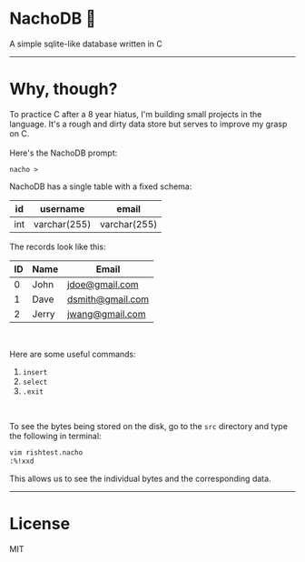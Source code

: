 # NachoDB 🧀
A simple sqlite-like database written in C

---

# Why, though?

To practice C after a 8 year hiatus, I'm building small projects in the language. It's a rough and dirty data store but serves to improve my grasp on C. 
<br />
<br />
Here's the NachoDB prompt:

```
nacho > 
```

NachoDB has a single table with a fixed schema:

| id  | username     | email        |
|-----|--------------|--------------|
| int | varchar(255) | varchar(255) |

The records look like this:

| ID | Name   | Email            |
|----|--------|------------------|
| 0  | John   | jdoe@gmail.com   |
| 1  | Dave   | dsmith@gmail.com |
| 2  | Jerry  | jwang@gmail.com  |

<br />

Here are some useful commands:

1. `insert`
2. `select`
3. `.exit`

<br />

To see the bytes being stored on the disk, go to the `src` directory and type the following in terminal:

```bash
vim rishtest.nacho
:%!xxd
```

This allows us to see the individual bytes and the corresponding data.

---

# License

MIT